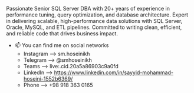 Passionate Senior SQL Server DBA with 20+ years of experience in performance tuning, query optimization, and database architecture. Expert in delivering scalable, high-performance data solutions with SQL Server, Oracle, MySQL, and ETL pipelines. Committed to writing clean, efficient, and reliable code that drives business impact.
- 📫 You can find me on social networks
   * Instagram --> sm.hoseinikh
   * Telegram  --> @smhoseinikh
   * Teams     --> live:.cid.20a5a86903c9a0fd
   * LinkedIn  --> https://www.linkedin.com/in/sayyid-mohammad-hoseini-1552b6369/
   * Phone     --> +98 918 363 0165

<!---
mhoseinikh/mhoseinikh is a ✨ special ✨ repository because its `README.md` (this file) appears on your GitHub profile.
You can click the Preview link to take a look at your changes.
--->
